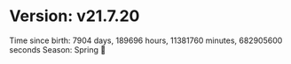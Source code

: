 # Version: v21.7.20
Time since birth: 7904 days, 189696 hours, 11381760 minutes, 682905600 seconds
Season: Spring 🌸
